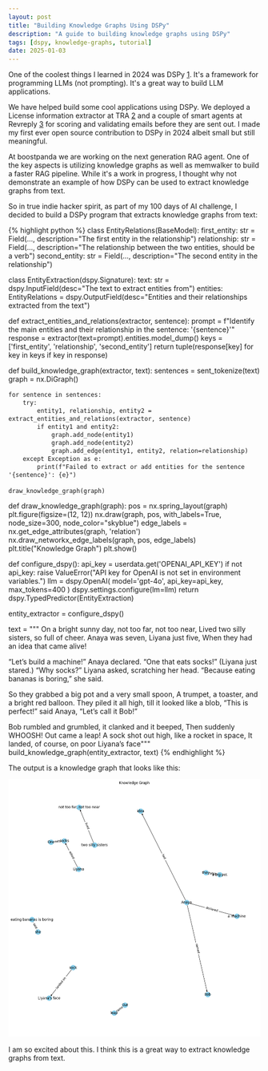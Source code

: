 ```yaml
---
layout: post
title: "Building Knowledge Graphs Using DSPy"
description: "A guide to building knowledge graphs using DSPy"
tags: [dspy, knowledge-graphs, tutorial]
date: 2025-01-03
---
```

One of the coolest things I learned in 2024 was DSPy [1]. It's a framework for programming LLMs (not prompting). It's a great way to build LLM applications.

We have helped build some cool applications using DSPy. We deployed a License information extractor at TRA [2] and a couple of smart agents at Revreply [3] for scoring and validating emails before they are sent out. I made my first ever open source contribution to DSPy in 2024 albeit small but still meaningful. 

At boostpanda we are working on the next generation RAG agent. One of the key aspects is utilizing knowledge graphs as well as memwalker to build a faster RAG pipeline. While it's a work in progress, I thought why not demonstrate an example of how DSPy can be used to extract knowledge graphs from text.

So in true indie hacker spirit, as part of my 100 days of AI challenge, I decided to build a DSPy program that extracts knowledge graphs from text:

{% highlight python %}
class EntityRelations(BaseModel):
    first_entity: str = Field(..., description="The first entity in the relationship")
    relationship: str = Field(..., description="The relationship between the two entities, should be a verb")
    second_entity: str = Field(..., description="The second entity in the relationship")

class EntityExtraction(dspy.Signature):
    text: str = dspy.InputField(desc="The text to extract entities from")
    entities: EntityRelations = dspy.OutputField(desc="Entities and their relationships extracted from the text")


def extract_entities_and_relations(extractor, sentence):
    prompt = f"Identify the main entities and their relationship in the sentence: '{sentence}'"
    response = extractor(text=prompt).entities.model_dump()
    keys = ['first_entity', 'relationship', 'second_entity']
    return tuple(response[key] for key in keys if key in response)

def build_knowledge_graph(extractor, text):
    sentences = sent_tokenize(text)
    graph = nx.DiGraph()

    for sentence in sentences:
        try:
            entity1, relationship, entity2 = extract_entities_and_relations(extractor, sentence)
            if entity1 and entity2:
                graph.add_node(entity1)
                graph.add_node(entity2)
                graph.add_edge(entity1, entity2, relation=relationship)
        except Exception as e:
            print(f"Failed to extract or add entities for the sentence '{sentence}': {e}")

    draw_knowledge_graph(graph)

def draw_knowledge_graph(graph):
    pos = nx.spring_layout(graph)
    plt.figure(figsize=(12, 12))
    nx.draw(graph, pos, with_labels=True, node_size=300, node_color="skyblue")
    edge_labels = nx.get_edge_attributes(graph, 'relation')
    nx.draw_networkx_edge_labels(graph, pos, edge_labels)
    plt.title("Knowledge Graph")
    plt.show()

def configure_dspy():
    api_key = userdata.get('OPENAI_API_KEY')
    if not api_key:
        raise ValueError("API key for OpenAI is not set in environment variables.")
    llm = dspy.OpenAI(
        model='gpt-4o',
        api_key=api_key,
        max_tokens=400
    )
    dspy.settings.configure(lm=llm)
    return dspy.TypedPredictor(EntityExtraction)


entity_extractor = configure_dspy()



text = """
On a bright sunny day, not too far, not too near,
Lived two silly sisters, so full of cheer.
Anaya was seven, Liyana just five,
When they had an idea that came alive!

“Let’s build a machine!” Anaya declared.
“One that eats socks!” (Liyana just stared.)
“Why socks?” Liyana asked, scratching her head.
“Because eating bananas is boring,” she said.

So they grabbed a big pot and a very small spoon,
A trumpet, a toaster, and a bright red balloon.
They piled it all high, till it looked like a blob,
“This is perfect!” said Anaya, “Let’s call it Bob!”

Bob rumbled and grumbled, it clanked and it beeped,
Then suddenly WHOOSH! Out came a leap!
A sock shot out high, like a rocket in space,
It landed, of course, on poor Liyana’s face"""
build_knowledge_graph(entity_extractor, text)
{% endhighlight %}

The output is a knowledge graph that looks like this:

![Knowledge Graph](/images/graph.png)

I am so excited about this. I think this is a great way to extract knowledge graphs from text.

[1]: https://github.com/stanfordnlp/dspy
[2]: https://www.travelresorts.com/
[3]: https://revreply.com/